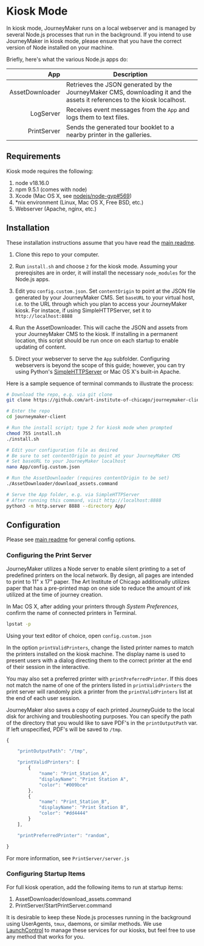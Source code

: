# Kiosk Mode

In kiosk mode, JourneyMaker runs on a local webserver and is managed by several Node.js processes that run in the background. If you intend to use JourneyMaker in kiosk mode, please ensure that you have the correct version of Node installed on your machine.

Briefly, here's what the various Node.js apps do:

| App | Description |
|----------:|-------------|
| AssetDownloader | Retrieves the JSON generated by the JourneyMaker CMS, downloading it and the assets it references to the kiosk localhost. |
| LogServer | Receives event messages from the `App` and logs them to text files. |
| PrintServer | Sends the generated tour booklet to a nearby printer in the galleries. |



## Requirements

Kiosk mode requires the following:

1. node v18.16.0
2. npm 9.5.1 (comes with node)
3. Xcode (Mac OS X, see [nodejs/node-gyp#569](https://github.com/nodejs/node-gyp/issues/569))
4. \*nix environment (Linux, Mac OS X, Free BSD, etc.)
5. Webserver (Apache, nginx, etc.)

## Installation

These installation instructions assume that you have read the [main readme](README.md).

1. Clone this repo to your computer.

2. Run `install.sh` and choose `2` for the kiosk mode. Assuming your prereqisites are in order, it will install the necessary `node_modules` for the Node.js apps.

3. Edit you `config.custom.json`. Set `contentOrigin` to point at the JSON file generated by your JourneyMaker CMS. Set `baseURL` to your virtual host, i.e. to the URL through which you plan to access your JourneyMaker kiosk. For instace, if using SimpleHTTPServer, set it to `http://localhost:8888`

4. Run the AssetDownloader. This will cache the JSON and assets from your JourneyMaker CMS to the kiosk. If installing in a permanent location, this script should be run once on each startup to enable updating of content.

5. Direct your webserver to serve the `App` subfolder. Configuring webservers is beyond the scope of this guide; however, you can try using Python's [SimpleHTTPServer](https://docs.python.org/2/library/simplehttpserver.html) or Mac OS X's built-in Apache.

Here is a sample sequence of terminal commands to illustrate the process:

```bash
# Download the repo, e.g. via git clone
git clone https://github.com/art-institute-of-chicago/journeymaker-client

# Enter the repo
cd journeymaker-client

# Run the install script; type 2 for kiosk mode when prompted
chmod 755 install.sh
./install.sh

# Edit your configuration file as desired
# Be sure to set contentOrigin to point at your JourneyMaker CMS
# Set baseURL to your JourneyMaker localhost
nano App/config.custom.json

# Run the AssetDownloader (requires contentOrigin to be set)
./AssetDownloader/download_assets.command

# Serve the App folder, e.g. via SimpleHTTPServer
# After running this command, visit http://localhost:8888
python3 -m http.server 8888 --directory App/
```

## Configuration

Please see [main readme](README.md#configuration) for general config options.



### Configuring the Print Server

JourneyMaker utilizes a Node server to enable silent printing to a set of predefined printers on the local network. By design, all pages are intended to print to 11" x 17" paper. The Art Institute of Chicago additionally utilizes paper that has a pre-printed map on one side to reduce the amount of ink utilized at the time of journey creation.

In Mac OS X, after adding your printers through *System Preferences*, confirm the name of connected printers in Terminal.

```bash
lpstat -p
```

Using your text editor of choice, open `config.custom.json`

In the option `printValidPrinters`, change the listed printer names to match the printers installed on the kiosk machine. The display name is used to present users with a dialog directing them to the correct printer at the end of their session in the interactive.

You may also set a preferred printer with `printPreferredPrinter`. If this does not match the name of one of the printers listed in `printValidPrinters` the print server will randomly pick a printer from the `printValidPrinters` list at the end of each user session.

JourneyMaker also saves a copy of each printed JourneyGuide to the local disk for archiving and troubleshooting purposes. You can specify the path of the directory that you would like to save PDF's in the `printOutputPath` var. If left unspecified, PDF's will be saved to `/tmp`.

```javascript
{

    "printOutputPath": "/tmp",

    "printValidPrinters": [
        {
            "name": "Print_Station_A",
            "displayName": "Print Station A",
            "color": "#009bce"
        },
        {
            "name": "Print_Station_B",
            "displayName": "Print Station B",
            "color": "#dd4444"
        }
    ],

    "printPreferredPrinter": "random",

}
```

For more information, see `PrintServer/server.js`




### Configuring Startup Items

For full kiosk operation, add the following items to run at startup items:

1. AssetDownloader/download_assets.command
2. PrintServer/StartPrintServer.command

It is desirable to keep these Node.js processes running in the background using UserAgents, `tmux`, daemons, or similar methods. We use [LaunchControl](http://www.soma-zone.com/LaunchControl/) to manage these services for our kiosks, but feel free to use any method that works for you.
